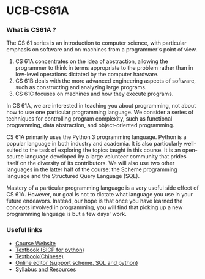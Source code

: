 # UCB-CS61A

### What is CS61A ?

The CS 61 series is an introduction to computer science, with particular emphasis on software and on machines from a programmer's point of view.

1. CS 61A concentrates on the idea of abstraction, allowing the programmer to think in terms appropriate to the problem rather than in low-level operations dictated by the computer hardware.
2. CS 61B deals with the more advanced engineering aspects of software, such as constructing and analyzing large programs.
3. CS 61C focuses on machines and how they execute programs.

In CS 61A, we are interested in teaching you about programming, not about how to use one particular programming language. We consider a series of techniques for controlling program complexity, such as functional programming, data abstraction, and object-oriented programming.

CS 61A primarily uses the Python 3 programming language. Python is a popular language in both industry and academia. It is also particularly well-suited to the task of exploring the topics taught in this course. It is an open-source language developed by a large volunteer community that prides itself on the diversity of its contributors. We will also use two other languages in the latter half of the course: the Scheme programming language and the Structured Query Language (SQL).

Mastery of a particular programming language is a very useful side effect of CS 61A. However, our goal is not to dictate what language you use in your future endeavors. Instead, our hope is that once you have learned the concepts involved in programming, you will find that picking up a new programming language is but a few days' work.

### Useful links

- [Course Website](https://cs61a.org)
- [Textbook (SICP for python)](http://composingprograms.com/pages/11-getting-started.html) 
- [Textbook(Chinese)](https://composingprograms.netlify.app/) 
- [Online editor (support scheme, SQL and python)](https://code.cs61a.org)
- [Syllabus and Resources](https://www.learncs.site/docs/curriculum-resource/cs61a)


